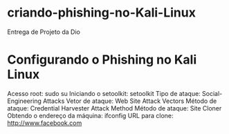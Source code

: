 # criando-phishing-no-Kali-Linux
Entrega de Projeto da Dio


# Configurando o Phishing no Kali Linux
Acesso root: sudo su
Iniciando o setoolkit: setoolkit
Tipo de ataque: Social-Engineering Attacks
Vetor de ataque: Web Site Attack Vectors
Método de ataque: Credential Harvester Attack Method 
Método de ataque: Site Cloner
Obtendo o endereço da máquina: ifconfig
URL para clone: http://www.facebook.com
